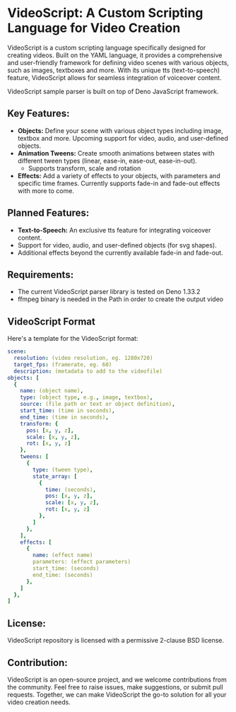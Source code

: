 # VideoScript: A Custom Scripting Language for Video Creation

VideoScript is a custom scripting language specifically designed for creating videos. Built on the YAML language, it provides a comprehensive and user-friendly framework for defining video scenes with various objects, such as images, textboxes and more. With its unique tts (text-to-speech) feature, VideoScript allows for seamless integration of voiceover content.

VideoScript sample parser is built on top of Deno JavaScript framework.

## Key Features:

- **Objects:** Define your scene with various object types including image, textbox and more. Upcoming support for video, audio, and user-defined objects.
- **Animation Tweens:** Create smooth animations between states with different tween types (linear, ease-in, ease-out, ease-in-out).
  - Supports transform, scale and rotation
- **Effects:** Add a variety of effects to your objects, with parameters and specific time frames. Currently supports fade-in and fade-out effects with more to come.

## Planned Features:

- **Text-to-Speech:** An exclusive tts feature for integrating voiceover content.
- Support for video, audio, and user-defined objects (for svg shapes).
- Additional effects beyond the currently available fade-in and fade-out.

## Requirements:

- The current VideoScript parser library is tested on Deno 1.33.2
- ffmpeg binary is needed in the Path in order to create the output video

## VideoScript Format

Here's a template for the VideoScript format:

```yaml
scene:
  resolution: (video resolution, eg. 1280x720)
  target_fps: (framerate, eg. 60)
  description: (metadata to add to the videofile)
objects: [
  {
    name: (object name),
    type: (object type, e.g., image, textbox),
    source: (file path or text or object definition),
    start_time: (time in seconds),
    end_time: (time in seconds),
    transform: {
      pos: [x, y, z],
      scale: [x, y, z],
      rot: [x, y, z]
    },
    tweens: [
      { 
        type: (tween type), 
        state_array: [
          {
            time: (seconds),
            pos: [x, y, z],
            scale: [x, y, z],
            rot: [x, y, z]
          },
        ]
      },
    ],
    effects: [
      {
        name: (effect name)
        parameters: (effect parameters)
        start_time: (seconds)
        end_time: (seconds)
      },
    ]
  },
]
```

## License:

VideoScript repository is licensed with a permissive 2-clause BSD license.

## Contribution:

VideoScript is an open-source project, and we welcome contributions from the community. Feel free to raise issues, make suggestions, or submit pull requests. Together, we can make VideoScript the go-to solution for all your video creation needs.